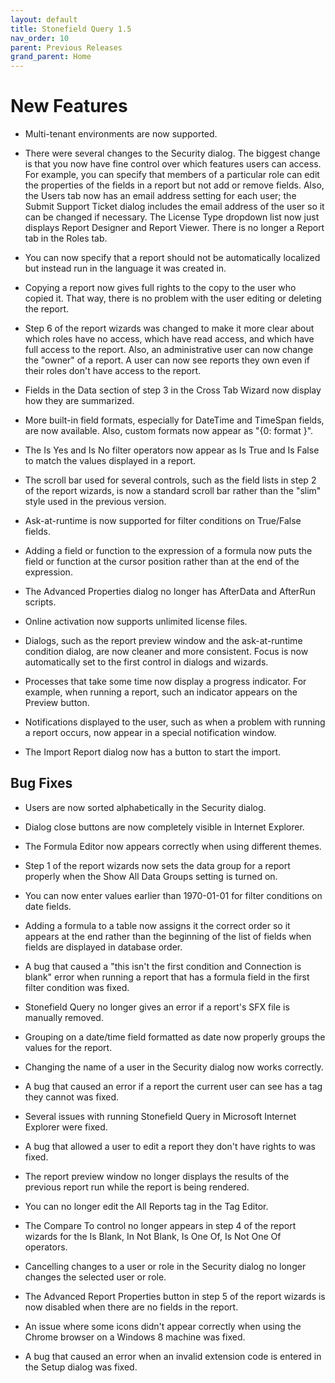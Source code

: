```yaml
---
layout: default
title: Stonefield Query 1.5
nav_order: 10
parent: Previous Releases
grand_parent: Home
---
```


# New Features

* Multi-tenant environments are now supported.

* There were several changes to the Security dialog. The biggest change is that you now have fine control over which features users can access. For example, you can specify that members of a particular role can edit the properties of the fields in a report but not add or remove fields. Also, the Users tab now has an email address setting for each user; the Submit Support Ticket dialog includes the email address of the user so it can be changed if necessary. The License Type dropdown list now just displays Report Designer and Report Viewer. There is no longer a Report tab in the Roles tab.

* You can now specify that a report should not be automatically localized but instead run in the language it was created in.

* Copying a report now gives full rights to the copy to the user who copied it. That way, there is no problem with the user editing or deleting the report.

* Step 6 of the report wizards was changed to make it more clear about which roles have no access, which have read access, and which have full access to the report. Also, an administrative user can now change the "owner" of a report. A user can now see reports they own even if their roles don't have access to the report.

* Fields in the Data section of step 3 in the Cross Tab Wizard now display how they are summarized.

* More built-in field formats, especially for DateTime and TimeSpan fields, are now available. Also, custom formats now appear as "{0: format }".

* The Is Yes and Is No filter operators now appear as Is True and Is False to match the values displayed in a report.

* The scroll bar used for several controls, such as the field lists in step 2 of the report wizards, is now a standard scroll bar rather than the "slim" style used in the previous version.

* Ask-at-runtime is now supported for filter conditions on True/False fields.

* Adding a field or function to the expression of a formula now puts the field or function at the cursor position rather than at the end of the expression.

* The Advanced Properties dialog no longer has AfterData and AfterRun scripts.

* Online activation now supports unlimited license files.

* Dialogs, such as the report preview window and the ask-at-runtime condition dialog, are now cleaner and more consistent. Focus is now automatically set to the first control in dialogs and wizards.

* Processes that take some time now display a progress indicator. For example, when running a report, such an indicator appears on the Preview button.

* Notifications displayed to the user, such as when a problem with running a report occurs, now appear in a special notification window.

* The Import Report dialog now has a button to start the import.

## Bug Fixes

* Users are now sorted alphabetically in the Security dialog.

* Dialog close buttons are now completely visible in Internet Explorer.

* The Formula Editor now appears correctly when using different themes.

* Step 1 of the report wizards now sets the data group for a report properly when the Show All Data Groups setting is turned on.

* You can now enter values earlier than 1970-01-01 for filter conditions on date fields.

* Adding a formula to a table now assigns it the correct order so it appears at the end rather than the beginning of the list of fields when fields are displayed in database order.

* A bug that caused a "this isn't the first condition and Connection is blank" error when running a report that has a formula field in the first filter condition was fixed.

* Stonefield Query no longer gives an error if a report's SFX file is manually removed.

* Grouping on a date/time field formatted as date now properly groups the values for the report.

* Changing the name of a user in the Security dialog now works correctly.

* A bug that caused an error if a report the current user can see has a tag they cannot was fixed.

* Several issues with running Stonefield Query in Microsoft Internet Explorer were fixed.

* A bug that allowed a user to edit a report they don't have rights to was fixed.

* The report preview window no longer displays the results of the previous report run while the report is being rendered.

* You can no longer edit the All Reports tag in the Tag Editor.

* The Compare To control no longer appears in step 4 of the report wizards for the Is Blank, In Not Blank, Is One Of, Is Not One Of operators.

* Cancelling changes to a user or role in the Security dialog no longer changes the selected user or role.

* The Advanced Report Properties button in step 5 of the report wizards is now disabled when there are no fields in the report.

* An issue where some icons didn't appear correctly when using the Chrome browser on a Windows 8 machine was fixed.

* A bug that caused an error when an invalid extension code is entered in the Setup dialog was fixed.